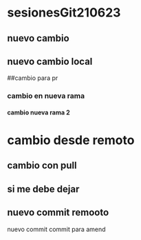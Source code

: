 # sesionesGit210623
## nuevo cambio
## nuevo cambio local
##cambio para pr
### cambio en nueva rama
#### cambio nueva rama 2
# cambio desde remoto
## cambio con pull
## si me debe dejar

## nuevo commit remooto
nuevo commit
commit para amend
